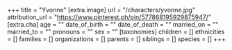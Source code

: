 +++
title = "Yvonne"
[extra.image]
url = "/characters/yvonne.jpg"
attribution_url = "https://www.pinterest.ph/pin/577868195929875947/"
[extra.cha]
age = ""
date_of_birth = ""
date_of_death = ""
married_on = ""
married_to = ""
pronouns = ""
sex = ""
[taxonomies]
children = []
ethnicities = []
families = []
organizations = []
parents = []
siblings = []
species = []
+++

